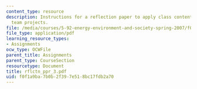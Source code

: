 ```yaml
---
content_type: resource
description: Instructions for a reflection paper to apply class content to developing
  team projects.
file: /media/courses/5-92-energy-environment-and-society-spring-2007/f0f1a9ba7b0b2f397e518bc17fdb2a70_rflctn_ppr_3.pdf
file_type: application/pdf
learning_resource_types:
- Assignments
ocw_type: OCWFile
parent_title: Assignments
parent_type: CourseSection
resourcetype: Document
title: rflctn_ppr_3.pdf
uid: f0f1a9ba-7b0b-2f39-7e51-8bc17fdb2a70
---
```

